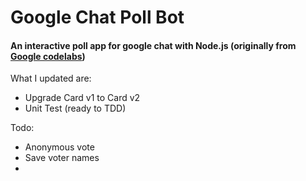 # Google Chat Poll Bot
#### An interactive poll app for google chat with Node.js (originally from [Google codelabs](https://codelabs.developers.google.com/codelabs/google-chat-poll-bot))

What I updated are:

- Upgrade Card v1 to Card v2
- Unit Test (ready to TDD)

Todo:

 - Anonymous vote
 - Save voter names
 - 
